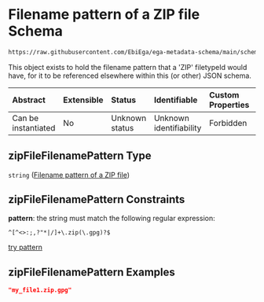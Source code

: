 # Filename pattern of a ZIP file Schema

```txt
https://raw.githubusercontent.com/EbiEga/ega-metadata-schema/main/schemas/EGA.common-definitions.json#/definitions/zipFileFilenamePattern
```

This object exists to hold the filename pattern that a 'ZIP' filetypeId would have, for it to be referenced elsewhere within this (or other) JSON schema.

| Abstract            | Extensible | Status         | Identifiable            | Custom Properties | Additional Properties | Access Restrictions | Defined In                                                                                           |
| :------------------ | :--------- | :------------- | :---------------------- | :---------------- | :-------------------- | :------------------ | :--------------------------------------------------------------------------------------------------- |
| Can be instantiated | No         | Unknown status | Unknown identifiability | Forbidden         | Allowed               | none                | [EGA.common-definitions.json\*](../../../schemas/EGA.common-definitions.json "open original schema") |

## zipFileFilenamePattern Type

`string` ([Filename pattern of a ZIP file](ega-12-definitions-filename-pattern-of-a-zip-file.md))

## zipFileFilenamePattern Constraints

**pattern**: the string must match the following regular expression:&#x20;

```regexp
^[^<>:;,?"*|/]+\.zip(\.gpg)?$
```

[try pattern](https://regexr.com/?expression=%5E%5B%5E%3C%3E%3A%3B%2C%3F%22*%7C%2F%5D%2B%5C.zip\(%5C.gpg\)%3F%24 "try regular expression with regexr.com")

## zipFileFilenamePattern Examples

```json
"my_file1.zip.gpg"
```
